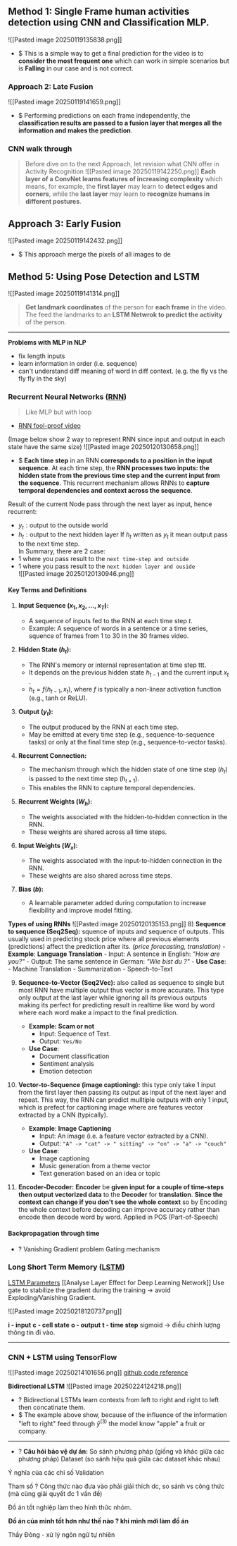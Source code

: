 ## Method 1: Single Frame human activities detection using CNN and Classification MLP. 
![[Pasted image 20250119135838.png]]
+ $ This is a simple way to get a final prediction for the video is to **consider the most frequent one** which can work in simple scenarios but is **Falling** in our case and is not correct.

### Approach 2: Late Fusion 
![[Pasted image 20250119141659.png]]
+ $ Performing predictions on each frame independently, the **classification results are passed to a fusion layer that merges all the information and makes the prediction**.


### CNN walk through
>Before dive on to the next Approach, let revision what CNN offer in Activity Recognition ![[Pasted image 20250119142250.png]]
>**Each layer of a ConvNet learns features of increasing complexity** which means, for example, the **first layer** may learn to **detect edges and corners**, while the **last layer** may learn to **recognize humans in different postures**.

## Approach 3: Early Fusion
![[Pasted image 20250119142432.png]]
+ $ This approach merge the pixels of all images to de



## Method 5: Using Pose Detection and LSTM
![[Pasted image 20250119141314.png]]
>**Get landmark coordinates** of the person for **each frame** in the video. The feed the landmarks to an **LSTM Netwrok to predict the activity** of the person. 

---

**Problems with MLP in NLP**
+ fix length inputs 
+ learn information in order (i.e. sequence)
+ can't understand diff meaning of word in diff context. (e.g. the fly vs the fly fly in the sky)


### Recurrent Neural Networks ([RNN](https://nttuan8.com/bai-13-recurrent-neural-network/)) 
>Like MLP but with loop
+ [RNN fool-proof video](https://youtu.be/y9PLF2GsD-c?si=ylGbUg0h48mS77KU)

(Image below show 2 way to represent RNN since input and output in each state have the same size)
![[Pasted image 20250120130658.png]]
+ $ **Each time step** in an RNN **corresponds to a position in the input sequence**. At each time step, the **RNN processes two inputs: the hidden state from the previous time step and the current input from the sequence**. This recurrent mechanism allows RNNs to **capture temporal dependencies and context across the sequence**.

Result of the current Node pass through the next layer as input, hence recurrent:
+ $y_{t}: \text{output to the outside world}$
+ $h_{t}: \text{output to the next hidden layer}$ 
	If $h_{t}$ written as $y_{t}$ it mean output pass to the next time step.  
In Summary, there are 2 case:
+ 1 where you pass result to the `next time-step and outside` 
+ 1 where you pass result to the `next hidden layer and ouside`    
![[Pasted image 20250120130946.png]]

#### Key Terms and Definitions
1. **Input Sequence $(x_1, x_2, \dots, x_T)$:**
    - A sequence of inputs fed to the RNN at each time step $t$.
    - Example: A sequence of words in a sentence or a time series, squence of frames from 1 to 30 in the 30 frames video. 
      
2. **Hidden State ($h_t$):**
    - The RNN's memory or internal representation at time step ttt.
    - It depends on the previous hidden state $h_{t-1}$​ and the current input $x_t$​.
    - $h_t = f(h_{t-1}, x_t)$, where $f$ is typically a non-linear activation function (e.g., tanh or ReLU).
      
3. **Output ($y_t$​):**
    - The output produced by the RNN at each time step.
    - May be emitted at every time step (e.g., sequence-to-sequence tasks) or only at the final time step (e.g., sequence-to-vector tasks).
	
4. **Recurrent Connection:**
    - The mechanism through which the hidden state of one time step ($h_t$​) is passed to the next time step $(h_{t+1})$.
    - This enables the RNN to capture temporal dependencies.
      
5. **Recurrent Weights ($W_h$​):**
    - The weights associated with the hidden-to-hidden connection in the RNN.
    - These weights are shared across all time steps.
      
6. **Input Weights ($W_x$​):**
    - The weights associated with the input-to-hidden connection in the RNN.
    - These weights are also shared across time steps.
      
7. **Bias ($b$):**
    - A learnable parameter added during computation to increase flexibility and improve model fitting.
	
**Types of using RNNs**
![[Pasted image 20250120135153.png]]
8)  **Sequence to sequence (Seq2Seq):** squence of inputs and sequence of outputs. This usually used in predicting stock price where all previous elements (predictions) affect the prediction after its. *(price forecasting, translation)*
	- **Example**: **Language Translation**
	    - Input: A sentence in English: _"How are you?"_
	    - Output: The same sentence in German: _"Wie bist du ?"_
	- **Use Case**:
	    - Machine Translation
	    - Summarization
	    - Speech-to-Text
	      
9)  **Sequence-to-Vector (Seq2Vec):** also called as sequence to single but most RNN have multiple output thus vector is more accurate. This type only output at the last layer while ignoring all its previous outputs making its perfect for predicting result in realtime like word by word where each word make a impact to the final prediction.
	+  **Example: Scam or not**
		+ Input: Sequence of Text.
		+ Output: `Yes/No`
	+ **Use Case**:
		- Document classification
		- Sentiment analysis
		- Emotion detection
		
10) **Vector-to-Sequence (image captioning):** this type only take 1 input from the first layer then passing its output as input of the next layer and repeat. This way, the RNN can predict mulltiple outputs with only 1 input, which is prefect for captioning image where are features vector extractad by a CNN (typically). 
	- **Example**: **Image Captioning**
	    - Input: An image (i.e. a feature vector extracted by a CNN).
	    - Output:  `"A" -> "cat" -> " sitting" -> "on" -> "a" -> "couch"` 
	- **Use Case**:
	    - Image captioning
	    - Music generation from a theme vector
	    - Text generation based on an idea or topic
		
11) **Encoder-Decoder:** 
	**Encoder** be **given input for a couple of time-steps then output vectorized data** to the **Decoder** for **translation**. **Since the context can change if you don't see the whole context** so by Encoding the whole context before decoding can improve accuracy rather than encode then decode word by word.
		  Applied in POS (Part-of-Speech)

#### Backpropagation through time


+ ? Vanishing Gradient problem
	Gating mechanism

### Long Short Term Memory ([LSTM](https://phamdinhkhanh.github.io/2019/04/22/Ly_thuyet_ve_mang_LSTM.html))
[LSTM Parameters](https://www.kaggle.com/code/kmkarakaya/lstm-understanding-the-number-of-parameters)
[[Analyse Layer Effect for Deep Learning Network]]
	Use gate to stabilize the gradient during the training -> avoid Exploding/Vanishing Gradient. 

![[Pasted image 20250218120737.png]]

**i - input**
**c - cell state**
**o - output**
**t - time step**
sigmoid -> điều chỉnh lượng thông tin đi vào. 



---
### CNN + LSTM using TensorFlow
![[Pasted image 20250214101656.png]]
[github code reference](https://github.com/Jaykumaran/Action_Recognition_UCF101_CNN_LSTM.git)


**Bidirectional LSTM**
![[Pasted image 20250224124218.png]]
+ ? Bidirectional LSTMs learn contexts from left to right and right to left then concatinate them.  
+ $ The example above show, because of the influence of the information "left to right" feed through $\hat{y}^{(3)}$ the model know "apple" a fruit or company.

---

+ ? **Câu hỏi bảo vệ dự án:**
So sánh phương pháp (giống và khác giữa các phương pháp)
Dataset (so sánh hiệu quả giữa các dataset khác nhau)

Ý nghĩa của các chỉ số Validation

Tham số ? 
Công thức nào đưa vào phải giải thích dc, so sánh vs công thức (mà cùng giải quyết đc 1 vấn đề)

Đồ án tốt nghiệp làm theo hình thức nhóm. 

**Đồ án của mình tốt hơn như thế nào ? khi mình mới làm đồ án**

Thầy Đông - xử lý ngôn ngữ tự nhiên 

